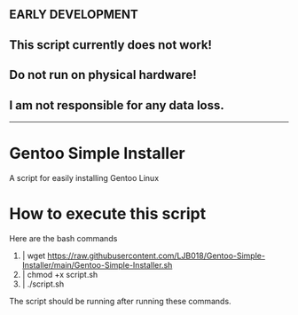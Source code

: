 ## EARLY DEVELOPMENT
## This script currently does not work!
## Do not run on physical hardware!
## I am not responsible for any data loss.
---
# Gentoo Simple Installer
A script for easily installing Gentoo Linux

# How to execute this script
Here are the bash commands

1. | wget https://raw.githubusercontent.com/LJB018/Gentoo-Simple-Installer/main/Gentoo-Simple-Installer.sh
2. | chmod +x script.sh
3. | ./script.sh

The script should be running after running these commands.
